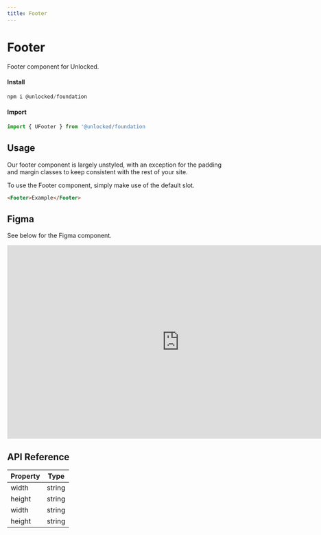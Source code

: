 ```yaml
---
title: Footer
---
```

# Footer

Footer component for Unlocked.

#### Install
```js
npm i @unlocked/foundation
```

#### Import
```js
import { UFooter } from '@unlocked/foundation
```
## Usage

Our footer component is largely unstyled, with an exception for the padding and margin classes to keep consistent with the rest of your site.

To use the Footer component, simply make use of the default slot.

```html
<Footer>Example</Footer>
```

## Figma

See below for the Figma component.

<iframe style="border: 1px solid rgba(0, 0, 0, 0.1);" width="800" height="450" src="https://www.figma.com/embed?embed_host=share&url=https%3A%2F%2Fwww.figma.com%2Ffile%2F1GKZEhOubObtIb1UHXMV95%2FMaterial-2-Design-Kit-(Community)%3Fnode-id%3D0%253A2347" allowfullscreen></iframe>

## API Reference

| Property              | Type                       |
| --------------------- | -------------------------- |
| width       | string            |
| height       | string            |
| width       | string            |
| height       | string            |